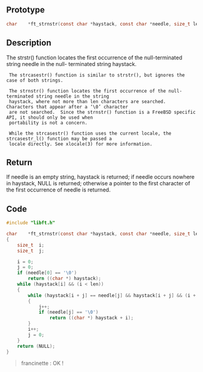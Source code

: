 ## Prototype

```c
char    *ft_strnstr(const char *haystack, const char *needle, size_t len);
```

## Description

The strstr() function locates the first occurrence of the null-terminated string needle in the null-
     terminated string haystack.

     The strcasestr() function is similar to strstr(), but ignores the case of both strings.

     The strnstr() function locates the first occurrence of the null-terminated string needle in the string
     haystack, where not more than len characters are searched.  Characters that appear after a ‘\0’ character
     are not searched.  Since the strnstr() function is a FreeBSD specific API, it should only be used when
     portability is not a concern.

     While the strcasestr() function uses the current locale, the strcasestr_l() function may be passed a
     locale directly. See xlocale(3) for more information.

## Return 

If needle is an empty string, haystack is returned; if needle occurs nowhere in haystack, NULL is
     returned; otherwise a pointer to the first character of the first occurrence of needle is returned.

## Code

```c
#include "libft.h"

char    *ft_strnstr(const char *haystack, const char *needle, size_t len)
{
    size_t  i;
    size_t  j;

    i = 0;
    j = 0;
    if (needle[0] == '\0')
        return ((char *) haystack);
    while (haystack[i] && (i < len))
    {
        while (haystack[i + j] == needle[j] && haystack[i + j] && (i + j) < len)
        {
            j++;
            if (needle[j] == '\0')
                return ((char *) haystack + i);
        }
        i++;
        j = 0;
    }
    return (NULL);
}
```

> francinette : OK !